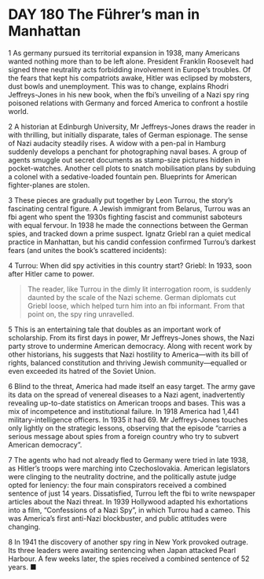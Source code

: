 # DAY 180 The Führer’s man in Manhattan
1 As germany pursued its territorial expansion in 1938, many Americans wanted nothing more than to be left alone. President Franklin Roosevelt had signed three neutrality acts forbidding involvement in Europe’s troubles. Of the fears that kept his compatriots awake, Hitler was eclipsed by mobsters, dust bowls and unemployment. This was to change, explains Rhodri Jeffreys-Jones in his new book, when the fbi’s unveiling of a Nazi spy ring poisoned relations with Germany and forced America to confront a hostile world.

2 A historian at Edinburgh University, Mr Jeffreys-Jones draws the reader in with thrilling, but initially disparate, tales of German espionage. The sense of Nazi audacity steadily rises. A widow with a pen-pal in Hamburg suddenly develops a penchant for photographing naval bases. A group of agents smuggle out secret documents as stamp-size pictures hidden in pocket-watches. Another cell plots to snatch mobilisation plans by subduing a colonel with a sedative-loaded fountain pen. Blueprints for American fighter-planes are stolen.

3 These pieces are gradually put together by Leon Turrou, the story’s fascinating central figure. A Jewish immigrant from Belarus, Turrou was an fbi agent who spent the 1930s fighting fascist and communist saboteurs with equal fervour. In 1938 he made the connections between the German spies, and tracked down a prime suspect. Ignatz Griebl ran a quiet medical practice in Manhattan, but his candid confession confirmed Turrou’s darkest fears (and unites the book’s scattered incidents):

4 Turrou: When did spy activities in this country start?
Griebl: In 1933, soon after Hitler came to power.

> The reader, like Turrou in the dimly lit interrogation room, is suddenly daunted by the scale of the Nazi scheme. German diplomats cut Griebl loose, which helped turn him into an fbi informant. From that point on, the spy ring unravelled.
>

5 This is an entertaining tale that doubles as an important work of scholarship. From its first days in power, Mr Jeffreys-Jones shows, the Nazi party strove to undermine American democracy. Along with recent work by other historians, his suggests that Nazi hostility to America—with its bill of rights, balanced constitution and thriving Jewish community—equalled or even exceeded its hatred of the Soviet Union.

6 Blind to the threat, America had made itself an easy target. The army gave its data on the spread of venereal diseases to a Nazi agent, inadvertently revealing up-to-date statistics on American troops and bases. This was a mix of incompetence and institutional failure. In 1918 America had 1,441 military-intelligence officers. In 1935 it had 69. Mr Jeffreys-Jones touches only lightly on the strategic lessons, observing that the episode “carries a serious message about spies from a foreign country who try to subvert American democracy”.

7 The agents who had not already fled to Germany were tried in late 1938, as Hitler’s troops were marching into Czechoslovakia. American legislators were clinging to the neutrality doctrine, and the politically astute judge opted for leniency: the four main conspirators received a combined sentence of just 14 years. Dissatisfied, Turrou left the fbi to write newspaper articles about the Nazi threat. In 1939 Hollywood adapted his exhortations into a film, “Confessions of a Nazi Spy”, in which Turrou had a cameo. This was America’s first anti-Nazi blockbuster, and public attitudes were changing.

8 In 1941 the discovery of another spy ring in New York provoked outrage. Its three leaders were awaiting sentencing when Japan attacked Pearl Harbour. A few weeks later, the spies received a combined sentence of 52 years. ■

